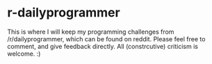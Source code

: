 # r-dailyprogrammer

This is where I will keep my programming challenges from /r/dailyprogrammer, which can be found on reddit. Please feel free to comment, and give feedback directly. All (constrcutive) criticism is welcome. :)
